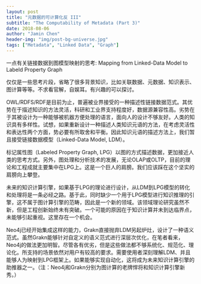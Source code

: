 ```yaml
---
layout: post
title: "元数据的可计算化反 III"
subtitle: "The Computability of Metadata (Part 3)"
date: 2018-08-06
author: "Jamin Chen"
header-img: "img/post-bg-universe.jpg"
tags: ["Metadata", "Linked Data", "Graph"]
---
```


一点有关链接数据到图模型映射的思考: Mapping from Linked-Data Model to Labeld Property Graph

仅仅是一些思考片段，省略了很多背景知识，比如关联数据、元数据、知识表示、图计算等等。不求看官解，自娱耳。有兴趣的可以探讨。

OWL/RDFS/RDF是目前为止，普遍被业界接受的一种描述性链接数据范式。其优势在于描述知识的方法灵活，科研和工业界支持程度好，数据源兼容性高。劣势在于其被设计为一种能够被机器方便处理的语言，面向人的设计不够友好。人类的知识具有多样性。试想，如果重新设计一种描述人类知识元语的方法，在考虑灵活性和表达性两个方面，势必要有所取舍和平衡。因此知识元语的描述方法上，我们暂且接受链接数据模型（Linked-Data Model, LDM）。

标记属性图（Labeled Property Graph, LPG）以图的方式描述数据，更加接近人类的思考方式。另外，图处理和分析技术的发展，无论OLAP或OLTP，目前的理论和工程成就主要集中在LPG上。这是一个巨人的肩膀。我们应该踩在这个坚实的肩膀向上攀登。

未来的知识计算引擎，如果基于LPG的理论进行设计，从LDM到LPG模型的转化和处理将是一条必经之路。基于此，同时缺少一个用于LPG模型进行知识推理的引擎，这不属于图计算引擎的范畴，因此是一个新的领域。该领域理论研究虽然不新，但是工程创新始终未有突破。一个可能的原因在于知识计算并未到达临界点，未能够引起重视。这里存在一个机会。

Neo4j已经开始集成这样的能力，Grakn直接抛弃LDM另起炉灶，设计了一种语义范式。虽然Grakn能够针对自定义的语义范式进行深层次优化，在笔者看来，Neo4j的做法更加明智。尽管各有优劣，但是这些做法都不够系统化、规范化、理论化。所支持的场景依然对用户有较高的要求。需要使用者深刻理解LDM、并且能够人为映射到LPG框架上。如果能够实现自动化，这将成为未来知识计算引擎的助推器之一。（注：Neo4j和Grakn分别为图计算的老牌悍将和知识计算引擎新秀。）
